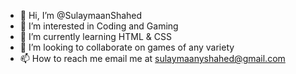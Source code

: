 - 👋 Hi, I’m @SulaymaanShahed
- 👀 I’m interested in Coding and Gaming
- 🌱 I’m currently learning HTML & CSS
- 💞️ I’m looking to collaborate on games of any variety
- 📫 How to reach me email me at sulaymaanyshahed@gmail.com 

<!---
SulaymaanShahed/SulaymaanShahed is a ✨ special ✨ repository because its `README.md` (this file) appears on your GitHub profile.
You can click the Preview link to take a look at your changes.
--->
